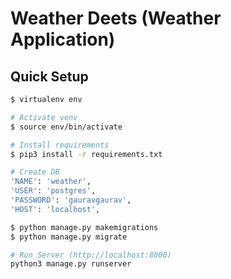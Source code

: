 # Weather Deets (Weather Application)

## Quick Setup

``` bash
$ virtualenv env

# Activate venv
$ source env/bin/activate

# Install requirements
$ pip3 install -r requirements.txt

# Create DB
'NAME': 'weather',
'USER': 'postgres',
'PASSWORD': 'gauravgaurav',
'HOST': 'localhost',

$ python manage.py makemigrations
$ python manage.py migrate

# Run Server (http://localhost:8000)
python3 manage.py runserver
```

